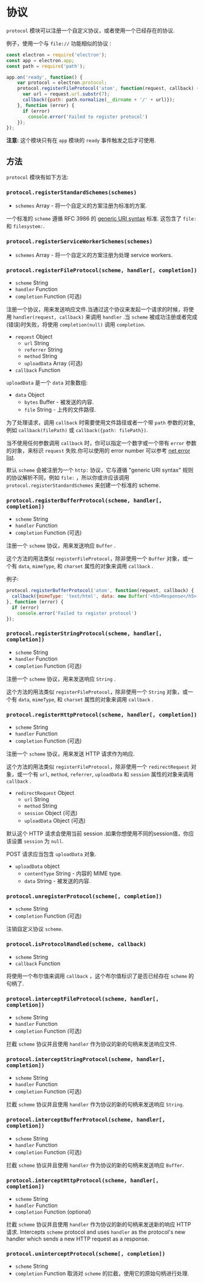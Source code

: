 # 协议

`protocol` 模块可以注册一个自定义协议，或者使用一个已经存在的协议.

例子，使用一个与 `file://` 功能相似的协议 :

```javascript
const electron = require('electron');
const app = electron.app;
const path = require('path');

app.on('ready', function() {
    var protocol = electron.protocol;
    protocol.registerFileProtocol('atom', function(request, callback) {
      var url = request.url.substr(7);
      callback({path: path.normalize(__dirname + '/' + url)});
    }, function (error) {
      if (error)
        console.error('Failed to register protocol')
    });
});
```

**注意:** 这个模块只有在 `app` 模块的 `ready` 事件触发之后才可使用.

## 方法

`protocol` 模块有如下方法:

### `protocol.registerStandardSchemes(schemes)`

* `schemes` Array - 将一个自定义的方案注册为标准的方案.

一个标准的 `scheme` 遵循 RFC 3986 的
[generic URI syntax](https://tools.ietf.org/html/rfc3986#section-3) 标准. 这包含了 `file:` 和 `filesystem:`.

### `protocol.registerServiceWorkerSchemes(schemes)`

* `schemes` Array - 将一个自定义的方案注册为处理 service workers.

### `protocol.registerFileProtocol(scheme, handler[, completion])`

* `scheme` String
* `handler` Function
* `completion` Function (可选)

注册一个协议，用来发送响应文件.当通过这个协议来发起一个请求的时候，将使用 `handler(request, callback)` 来调用
`handler` .当 `scheme` 被成功注册或者完成(错误)时失败，将使用 `completion(null)` 调用 `completion`.

* `request` Object
  * `url` String
  * `referrer` String
  * `method` String
  * `uploadData` Array (可选)
* `callback` Function

`uploadData` 是一个 `data` 对象数组:

* `data` Object
  * `bytes` Buffer - 被发送的内容.
  * `file` String - 上传的文件路径.

为了处理请求，调用 `callback` 时需要使用文件路径或者一个带 `path` 参数的对象, 例如 `callback(filePath)` 或
`callback({path: filePath})`.

当不使用任何参数调用 `callback` 时，你可以指定一个数字或一个带有 `error` 参数的对象，来标识 `request` 失败.你可以使用的 error number 可以参考 
[net error list][net-error].

默认 `scheme` 会被注册为一个 `http:` 协议，它与遵循 "generic URI syntax" 规则的协议解析不同，例如 `file:` ，所以你或许应该调用 `protocol.registerStandardSchemes` 来创建一个标准的 scheme.

### `protocol.registerBufferProtocol(scheme, handler[, completion])`

* `scheme` String
* `handler` Function
* `completion` Function (可选)

注册一个 `scheme` 协议，用来发送响应 `Buffer` .

这个方法的用法类似 `registerFileProtocol`，除非使用一个 `Buffer` 对象，或一个有 `data`,
`mimeType`, 和 `charset` 属性的对象来调用 `callback` .

例子:

```javascript
protocol.registerBufferProtocol('atom', function(request, callback) {
  callback({mimeType: 'text/html', data: new Buffer('<h5>Response</h5>')});
}, function (error) {
  if (error)
    console.error('Failed to register protocol')
});
```

### `protocol.registerStringProtocol(scheme, handler[, completion])`

* `scheme` String
* `handler` Function
* `completion` Function (可选)

注册一个 `scheme` 协议，用来发送响应 `String` .

这个方法的用法类似 `registerFileProtocol`，除非使用一个 `String` 对象，或一个有 `data`,
`mimeType`, 和 `charset` 属性的对象来调用 `callback` .

### `protocol.registerHttpProtocol(scheme, handler[, completion])`

* `scheme` String
* `handler` Function
* `completion` Function (可选)

注册一个 `scheme` 协议，用来发送 HTTP 请求作为响应.

这个方法的用法类似 `registerFileProtocol`，除非使用一个 `redirectRequest` 对象，或一个有 `url`, `method`,
`referrer`, `uploadData` 和 `session` 属性的对象来调用 `callback` .

* `redirectRequest` Object
  * `url` String
  * `method` String
  * `session` Object (可选)
  * `uploadData` Object (可选)

默认这个 HTTP 请求会使用当前 session .如果你想使用不同的session值，你应该设置 `session` 为 `null`.

POST 请求应当包含 `uploadData` 对象.

* `uploadData` object
  * `contentType` String - 内容的 MIME type.
  * `data` String - 被发送的内容.

### `protocol.unregisterProtocol(scheme[, completion])`

* `scheme` String
* `completion` Function (可选)

注销自定义协议 `scheme`.

### `protocol.isProtocolHandled(scheme, callback)`

* `scheme` String
* `callback` Function

将使用一个布尔值来调用 `callback` ，这个布尔值标识了是否已经存在 `scheme` 的句柄了.

### `protocol.interceptFileProtocol(scheme, handler[, completion])`

* `scheme` String
* `handler` Function
* `completion` Function (可选)

拦截 `scheme` 协议并且使用 `handler` 作为协议的新的句柄来发送响应文件.

### `protocol.interceptStringProtocol(scheme, handler[, completion])`

* `scheme` String
* `handler` Function
* `completion` Function (可选)

拦截 `scheme` 协议并且使用 `handler` 作为协议的新的句柄来发送响应 `String`.

### `protocol.interceptBufferProtocol(scheme, handler[, completion])`

* `scheme` String
* `handler` Function
* `completion` Function (可选)

拦截 `scheme` 协议并且使用 `handler` 作为协议的新的句柄来发送响应 `Buffer`.

### `protocol.interceptHttpProtocol(scheme, handler[, completion])`

* `scheme` String
* `handler` Function
* `completion` Function (optional)

拦截 `scheme` 协议并且使用 `handler` 作为协议的新的句柄来发送新的响应 HTTP 请求.
Intercepts `scheme` protocol and uses `handler` as the protocol's new handler
which sends a new HTTP request as a response.

### `protocol.uninterceptProtocol(scheme[, completion])`

* `scheme` String
* `completion` Function
取消对 `scheme` 的拦截，使用它的原始句柄进行处理.

[net-error]: https://code.google.com/p/chromium/codesearch#chromium/src/net/base/net_error_list.h